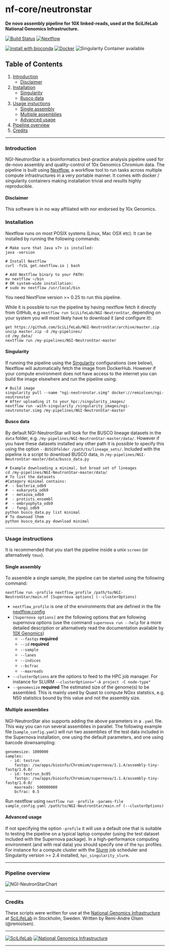 # nf-core/neutronstar
**De novo assembly pipeline for 10X linked-reads, used at the SciLifeLab National Genomics Infrastructure.**

[![Build Status](https://travis-ci.org/nf-core/neutronstar.svg?branch=master)](https://travis-ci.org/nf-core/neutronstar)
[![Nextflow](https://img.shields.io/badge/nextflow-%E2%89%A50.30.0-brightgreen.svg)](https://www.nextflow.io/)

[![install with bioconda](https://img.shields.io/badge/install%20with-bioconda-brightgreen.svg)](http://bioconda.github.io/)
[![Docker](https://img.shields.io/docker/automated/nfcore/neutronstar.svg)](https://hub.docker.com/r/nfcore/neutronstar)
![Singularity Container available](
https://img.shields.io/badge/singularity-available-7E4C74.svg)


## Table of Contents

1. [Introduction](README.md#introduction)
   * [Disclaimer](README.md#disclaimer)
2. [Installation](README.md#installation)
   * [Singularity](README.md#singularity)
   * [Busco data](README.md#busco-data)
3. [Usage instuctions](README.md#usage-instructions)
   * [Single assembly](README.md#single-assembly)
   * [Multiple assemblies](README.md#multiple-assemblies)
   * [Advanced usage](README.md#advanced-usage)
4. [Pipeline overview](README.md#pipeline-overview)
5. [Credits](README.md#pipeline-overview)

---------

### Introduction

NGI-NeutronStar is a bioinformatics best-practice analysis pipeline used for de-novo assembly and quality-control of 10x Genomics Chromium data. The pipeline is built using [Nextflow](https://www.nextflow.io), a workflow tool to run tasks across multiple compute infrastructures in a very portable manner. It comes with docker / singularity containers making installation trivial and results highly reproducible.

#### Disclaimer

This software is in no way affiliated with nor endorsed by 10x Genomics.

### Installation

Nextflow runs on most POSIX systems (Linux, Mac OSX etc). It can be installed by running the following commands:

```
# Make sure that Java v7+ is installed:
java -version

# Install Nextflow
curl -fsSL get.nextflow.io | bash

# Add Nextflow binary to your PATH:
mv nextflow ~/bin
# OR system-wide installation:
# sudo mv nextflow /usr/local/bin
```
You need NextFlow version >= 0.25 to run this pipeline.

While it is possible to run the pipeline by having nextflow fetch it directly from GitHub, e.g `nextflow run SciLifeLab/NGI-NeutronStar`, depending on your system you will most likely have to download it (and configure it):

```
get https://github.com/SciLifeLab/NGI-NeutronStar/archive/master.zip
unzip master.zip -d /my-pipelines/
cd /my_data/
nextflow run /my-pipelines/NGI-NeutronStar-master
```

#### Singularity

If running the pipeline using the [Singularity](http://singularity.lbl.gov/) configurations (see below), Nextflow will automatically fetch the image from DockerHub. However if your compute environment does not have access to the internet you can build the image elsewhere and run the pipeline using:

```
# Build image
singularity pull --name "ngi-neutronstar.simg" docker://remiolsen/ngi-neutronstar
# After uploading it to your_hpc:/singularity_images/
nextflow run -with-singularity /singularity_images/ngi-neutronstar.simg /my-pipelines/NGI-NeutronStar-master
```

#### Busco data

By default NGI-NeutronStar will look for the BUSCO lineage datasets in the `data` folder, e.g. `/my-pipelines/NGI-NeutronStar-master/data/`. However if you have these datasets installed any other path it is possible to specify this using the option `--BUSCOfolder /path/to/lineage_sets/`. Included with the pipeline is a script to download BUSCO data, in `/my-pipelines/NGI-NeutronStar-master/data/busco_data.py`

```
# Example downloading a minimal, but broad set of lineages
cd /my-pipelines/NGI-NeutronStar-master/data/
# To list the datasets
#Category minimal contains:
#  - bacteria_odb9
#  - eukaryota_odb9
#  - metazoa_odb9
#  - protists_ensembl
#  - embryophyta_odb9
#  - fungi_odb9
python busco_data.py list minimal
# To downoad them
python busco_data.py download minimal

```

---------

### Usage instructions
It is recommended that you start the pipeline inside a unix `screen` (or alternatively `tmux`).

#### Single assembly
To assemble a single sample, the pipeline can be started using the following command:
```
nextflow run -profile nextflow_profile /path/to/NGI-NeutronStar/main.nf [Supernova options] (--clusterOptions)
```
* `nextflow_profile` is one of the environments that are defined in the file [nextflow.config](nextflow.config)
* `[Supernova options]` are the following options that are following supernova options (use the command `supernova run --help` for a more detailed description or alternatively read the documentation available by [10X Genomics](https://www.10xgenomics.com/))
  * `--fastqs` **required**
  * `--id` **required**
  * `--sample`
  * `--lanes`
  * `--indices`
  * `--bcfrac`
  * `--maxreads`
* `--clusterOptions` are the options to feed to the HPC job manager. For instance for SLURM `--clusterOptions="-A project -C node-type"`
* `--genomesize` **required** The estimated size of the genome(s) to be assembled. This is mainly used by Quast to compute NGxx statstics, e.g. N50 statistics bound by this value and not the assembly size.

#### Multiple assemblies
NGI-NeutronStar also supports adding the above parameters in a `.yaml` file. This way you can run several assemblies in parallel. The following example file (`sample_config.yaml`) will run two assemblies of the test data included in the Supernova installation, one using the default parameters, and one using barcode downsampling:

```
genomesize: 1000000
samples:
  - id: testrun
    fastqs: /sw/apps/bioinfo/Chromium/supernova/1.1.4/assembly-tiny-fastq/1.0.0/
  - id: testrun_bc05
    fastqs: /sw/apps/bioinfo/Chromium/supernova/1.1.4/assembly-tiny-fastq/1.0.0/
    maxreads: 500000000
    bcfrac: 0.5
```
Run nextflow using `nextflow run -profile -params-file sample_config.yaml /path/to/NGI-NeutronStar/main.nf (--clusterOptions)`

#### Advanced usage

If not specifying the option `-profile` it will use a default one that is suitable to testing the pipeline on a typical laptop computer (using the test dataset included with the Supernova package). In a high-performance computing environment (and with real data) you should specify one of the `hpc` profiles. For instance for a compute cluster with the [Slurm](https://slurm.schedmd.com/documentation.html) job scheduler and Singularity version >= 2.4 installed, `hpc_singularity_slurm`.

---------

### Pipeline overview
![NGI-NeutronStarChart](docs/images/NGI-NeutronStar_chart.png)

---------

### Credits
These scripts were written for use at the [National Genomics Infrastructure](https://portal.scilifelab.se/genomics/) at [SciLifeLab](http://www.scilifelab.se/) in Stockholm, Sweden. Written by Remi-Andre Olsen (@remiolsen).


---

[![SciLifeLab](https://raw.githubusercontent.com/SciLifeLab/NGI-MethylSeq/master/docs/images/SciLifeLab_logo.png)](http://www.scilifelab.se/)
[![National Genomics Infrastructure](https://raw.githubusercontent.com/SciLifeLab/NGI-MethylSeq/master/docs/images/NGI_logo.png)](https://ngisweden.scilifelab.se/)

---
